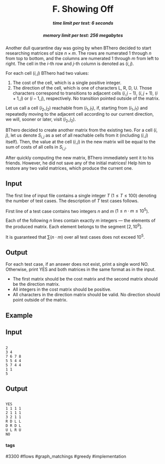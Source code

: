 <h1 style='text-align: center;'> F. Showing Off</h1>

<h5 style='text-align: center;'>time limit per test: 6 seconds</h5>
<h5 style='text-align: center;'>memory limit per test: 256 megabytes</h5>

Another dull quarantine day was going by when BThero decided to start researching matrices of size $n \times m$. The rows are numerated $1$ through $n$ from top to bottom, and the columns are numerated $1$ through $m$ from left to right. The cell in the $i$-th row and $j$-th column is denoted as $(i, j)$.

For each cell $(i, j)$ BThero had two values: 

1. The cost of the cell, which is a single positive integer.
2. The direction of the cell, which is one of characters L, R, D, U. Those characters correspond to transitions to adjacent cells $(i, j - 1)$, $(i, j + 1)$, $(i + 1, j)$ or $(i - 1, j)$, respectively. No transition pointed outside of the matrix.

Let us call a cell $(i_2, j_2)$ reachable from $(i_1, j_1)$, if, starting from $(i_1, j_1)$ and repeatedly moving to the adjacent cell according to our current direction, we will, sooner or later, visit $(i_2, j_2)$. 

BThero decided to create another matrix from the existing two. For a cell $(i, j)$, let us denote $S_{i, j}$ as a set of all reachable cells from it (including $(i, j)$ itself). Then, the value at the cell $(i, j)$ in the new matrix will be equal to the sum of costs of all cells in $S_{i, j}$. 

After quickly computing the new matrix, BThero immediately sent it to his friends. However, he did not save any of the initial matrices! Help him to restore any two valid matrices, which produce the current one.

## Input

The first line of input file contains a single integer $T$ ($1 \le T \le 100$) denoting the number of test cases. The description of $T$ test cases follows.

First line of a test case contains two integers $n$ and $m$ ($1 \le n \cdot m \le 10^5$).

Each of the following $n$ lines contain exactly $m$ integers — the elements of the produced matrix. Each element belongs to the segment $[2, 10^9]$.

It is guaranteed that $\sum{(n \cdot m)}$ over all test cases does not exceed $10^5$.

## Output

For each test case, if an answer does not exist, print a single word NO. Otherwise, print YES and both matrices in the same format as in the input.

* The first matrix should be the cost matrix and the second matrix should be the direction matrix.
* All integers in the cost matrix should be positive.
* All characters in the direction matrix should be valid. No direction should point outside of the matrix.
## Example

## Input


```

2
3 4
7 6 7 8
5 5 4 4
5 7 4 4
1 1
5

```
## Output


```

YES
1 1 1 1
2 1 1 1
3 2 1 1
R D L L
D R D L
U L R U
NO

```


#### tags 

#3300 #flows #graph_matchings #greedy #implementation 